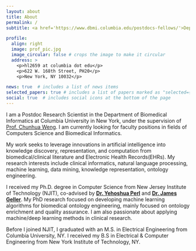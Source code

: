 ```yaml
---
layout: about
title: About
permalink: /
subtitle: <a href='https://www.dbmi.columbia.edu/postdocs-fellows/'>Department of Biomedical Informatics</a>. Columbia University.

profile:
  align: right
  image: prof_pic.jpg
  image_circular: false # crops the image to make it circular
  address: >
    <p>hl2659 at columbia dot edu</p>
    <p>622 W. 168th Street, PH20</p>
    <p>New York, NY 10032</p>

news: true  # includes a list of news items
selected_papers: true # includes a list of papers marked as "selected={true}"
social: true  # includes social icons at the bottom of the page
---
```


I am a Postdoc Research Scientist in the Department of Biomedical Informatics at Columbia University in New York, under the supervision of <a href="https://people.dbmi.columbia.edu/~chw7007/">Prof. Chunhua Weng<a>.
I am currently looking for faculty positions in fields of Computers Science and Biomedical Informatics. 

My work seeks to leverage innovations in artificial intelligence into knowledge discovery, representation, and computation from biomedical/clinical literature and Electronic Health Records(EHRs). 
My research interests include clinical informatics, natural language processing, machine learning, data mining, knowledge representation, ontology engineering.

I received my Ph.D. degree in Computer Science from New Jersey Institute of Technology (NJIT), co-advised by <a href="https://people.njit.edu/faculty/perl"><b>Dr. Yehoshua Perl</b></a> and <a href="https://web.njit.edu/~geller/"><b>Dr. James Geller</b></a>. My PhD research focused on developing machine learning algorithms for biomedical ontology engineering, mainly focused on ontology enrichment and quality assurance. 
I am also passionate about applying machine/deep learning methods in clinical research.

Before I joined NJIT, I graduated with an M.S. in Electrical Engineering from Columbia University, NY. I received my B.S in Electrical & Computer Engineering from New York Institute of Technology, NY.